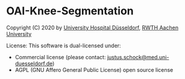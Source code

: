 # OAI-Knee-Segmentation

Copyright (C) 2020 by [University Hospital Düsseldorf](https://www.uniklinik-duesseldorf.de), [RWTH Aachen University](https://rwth-aachen.de)

License:
This software is dual-licensed under:
- Commercial license (please contact: justus.schock@med.uni-duesseldorf.de)
- AGPL (GNU Affero General Public License) open source license

